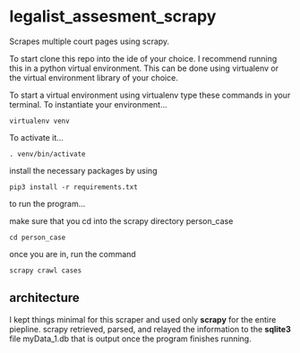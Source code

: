 # legalist_assesment_scrapy
Scrapes multiple court pages using scrapy.



To start clone this repo into the ide of your choice.
I recommend running this in a python virtual environment. This can be done using virtualenv or the virtual environment library of your choice.

To start a virtual environment using virtualenv type these commands in your terminal.
To instantiate your environment...

```
virtualenv venv
```
To activate it...
```
. venv/bin/activate
```

install the necessary packages by using 
```
pip3 install -r requirements.txt
```

to run the program...

make sure that you cd into the scrapy directory person_case
```
cd person_case
```

once you are in, run the command
```
scrapy crawl cases
```

## architecture

I kept things minimal for this scraper and used only **scrapy** for the entire piepline. scrapy retrieved, parsed, and relayed the information to the **sqlite3** file myData_1.db that is output once the program finishes running.